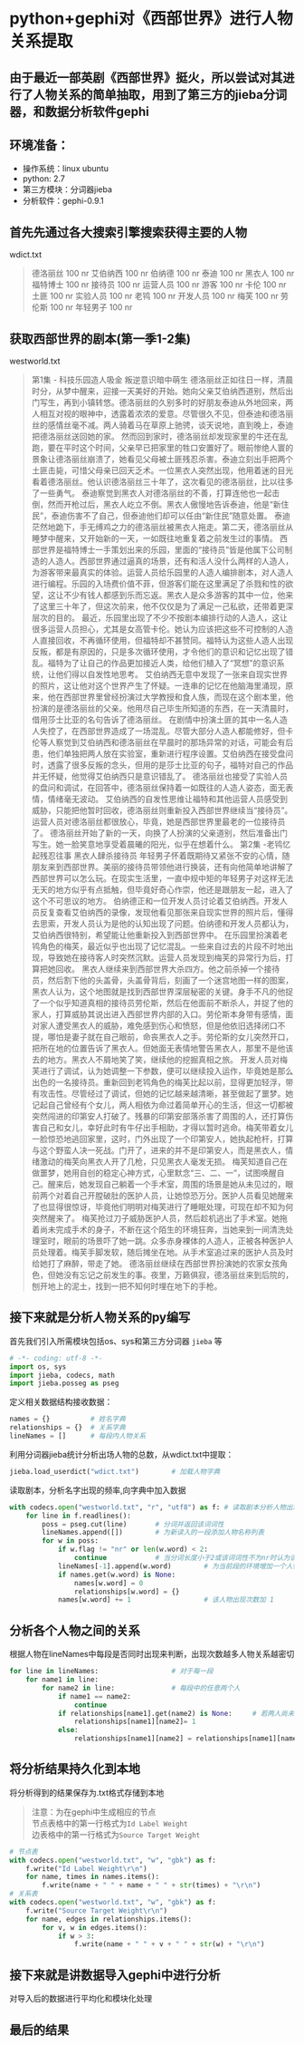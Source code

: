 # python+gephi对《西部世界》进行人物关系提取
## 由于最近一部英剧《西部世界》挺火，所以尝试对其进行了人物关系的简单抽取，用到了第三方的jieba分词器，和数据分析软件gephi
## 环境准备：
- 操作系统：linux ubuntu
- python: 2.7
- 第三方模块：分词器jieba
- 分析软件：gephi-0.9.1

## 首先先通过各大搜索引擎搜索获得主要的人物
wdict.txt
> 德洛丽丝 100 nr
艾伯纳西 100 nr
伯纳德 100 nr
泰迪 100 nr
黑衣人 100 nr
福特博士 100 nr
接待员 100 nr
运营人员 100 nr
游客 100 nr
卡伦 100 nr
土匪 100 nr
实验人员 100 nr
老鸨 100 nr
开发人员 100 nr
梅芙 100 nr
劳伦斯 100 nr
年轻男子 100 nr   

## 获取西部世界的剧本(第一季1-2集)
westworld.txt
> 第1集 - 科技乐园造人吸金 叛逆意识暗中萌生
德洛丽丝正如往日一样，清晨时分，从梦中醒来，迎接一天美好的开始。她向父亲艾伯纳西道别，然后出门写生，再到小镇转悠。德洛丽丝的久别多时的好朋友泰迪从外地回来，两人相互对视的眼神中，透露着浓浓的爱意。尽管很久不见，但泰迪和德洛丽丝的感情丝毫不减。两人骑着马在草原上驰骋，谈天说地，直到晚上，泰迪把德洛丽丝送回她的家。
然而回到家时，德洛丽丝却发现家里的牛还在乱跑，要在平时这个时间，父亲早已把家里的牲口安置好了。眼前惨绝人寰的景象让德洛丽丝崩溃了，她看见父母被土匪残忍杀害。泰迪立刻出手把两个土匪击毙，可惜父母亲已回天乏术。一位黑衣人突然出现，他用着迷的目光看着德洛丽丝。他认识德洛丽丝三十年了，这次看见的德洛丽丝，比以往多了一些勇气。 泰迪察觉到黑衣人对德洛丽丝的不善，打算连他也一起击倒，然而开枪过后，黑衣人屹立不倒。黑衣人傲慢地告诉泰迪，他是“新住民”，泰迪伤害不了自己，但泰迪他们却可以任由“新住民”随意处置。
泰迪茫然地跪下，手无缚鸡之力的德洛丽丝被黑衣人拖走。第二天，德洛丽丝从睡梦中醒来，又开始新的一天，一如既往地重复着之前发生过的事情。
西部世界是福特博士一手策划出来的乐园，里面的“接待员”皆是他属下公司制造的人造人。西部世界通过逼真的场景，还有和活人没什么两样的人造人，为游客带来最真实的体验。运营人员给乐园里的人造人编排剧本，对人造人进行编程。乐园的入场费价值不菲，但游客们能在这里满足了杀戮和性的欲望，这让不少有钱人都感到乐而忘返。黑衣人是众多游客的其中一位，他来了这里三十年了，但这次前来，他不仅仅是为了满足一己私欲，还带着更深层次的目的。
最近，乐园里出现了不少不按剧本编排行动的人造人，这让很多运营人员担心，尤其是女高管卡伦。她认为应该把这些不可控制的人造人直接回收，不再循环使用，但福特却不甚赞同。福特认为这些人造人出现反叛，都是有原因的，只是多次循环使用，才令他们的意识和记忆出现了错乱。福特为了让自己的作品更加接近人类，给他们植入了“冥想”的意识系统，让他们得以自发性地思考。
艾伯纳西无意中发现了一张来自现实世界的照片，这让他对这个世界产生了怀疑。一连串的记忆在他脑海里涌现，原来，他在西部世界里曾经扮演过大学教授和食人族，而现在这个剧本里，他扮演的是德洛丽丝的父亲。他用尽自己毕生所知道的东西，在一天清晨时，借用莎士比亚的名句告诉了德洛丽丝。
在剧情中扮演土匪的其中一名人造人失控了，在西部世界造成了一场混乱。尽管大部分人造人都能修好，但卡伦等人察觉到艾伯纳西和德洛丽丝在早晨时的那场异常的对话，可能会有后患，他们单独把两人放在实验室，重新进行程序设置。艾伯纳西在接受盘问时，透露了很多反叛的念头，但用的是莎士比亚的句子，福特对自己的作品并无怀疑，他觉得艾伯纳西只是意识错乱了。
德洛丽丝也接受了实验人员的盘问和调试，在回答中，德洛丽丝保持着一如既往的人造人姿态，面无表情，情绪毫无波动。
艾伯纳西的自发性思维让福特和其他运营人员感受到威胁，只能把他暂时回收，德洛丽丝则重新投入西部世界继续当“接待员”。运营人员对德洛丽丝都很放心，毕竟，她是西部世界里最老的一位接待员了。
德洛丽丝开始了新的一天，向换了人扮演的父亲道别，然后准备出门写生。她一脸笑意地享受着晨曦的阳光，似乎在想着什么。
第2集 -老鸨忆起残忍往事 黑衣人肆杀接待员
年轻男子怀着既期待又紧张不安的心情，随朋友来到西部世界。美丽的接待员带领他进行换装，还有向他简单地讲解了西部世界可以怎么玩。在现实生活里，一直中规中矩的年轻男子对这样无法无天的地方似乎有点抵触，但毕竟好奇心作崇，他还是跟朋友一起，进入了这个不可思议的地方。
伯纳德正和一位开发人员讨论着艾伯纳西。开发人员反复查看艾伯纳西的录像，发现他看见那张来自现实世界的照片后，懂得去思索，开发人员认为是他的认知出现了问题。伯纳德和开发人员都认为，艾伯纳西很特别，希望能让他重新投入到西部世界中。
在乐园里扮演着老鸨角色的梅芙，最近似乎也出现了记忆混乱。一些来自过去的片段不时地出现，导致她在接待客人时突然沉默。运营人员发现到梅芙的异常行为后，打算把她回收。
黑衣人继续来到西部世界大杀四方。他之前杀掉一个接待员，然后割下他的头盖骨，头盖骨背后，刻画了一个迷宫地图一样的图案，黑衣人认为，这个地图就是找到西部世界深层秘密的关键。身手不凡的他捉了一个似乎知道真相的接待员劳伦斯，然后在他面前不断杀人，并捉了他的家人，打算威胁其说出进入西部世界内部的入口。劳伦斯本身带有感情，面对家人遭受黑衣人的威胁，难免感到伤心和愤怒，但是他依旧选择闭口不提，哪怕是妻子就在自己眼前，命丧黑衣人之手。劳伦斯的女儿突然开口，把所在地的位置告诉了黑衣人。但她面无表情地警告黑衣人，那里不是他该去的地方。黑衣人不屑地笑了笑，继续他的挖掘真相之旅。
开发人员对梅芙进行了调试，认为她调整一下参数，便可以继续投入运作，毕竟她是那么出色的一名接待员。重新回到老鸨角色的梅芙比起以前，显得更加轻浮，带有攻击性。尽管经过了调试，但她的记忆越来越清晰，甚至做起了噩梦。她记起自己曾经有个女儿，两人相依为命过着简单开心的生活，但这一切都被突然闯进的印第安人打破了。残暴的印第安部落杀害了周围的人，还打算伤害自己和女儿，幸好此时有牛仔出手相助，才得以暂时逃命。梅芙带着女儿一脸惊恐地逃回家里，这时，门外出现了一个印第安人，她执起枪杆，打算与这个野蛮人决一死战。门开了，进来的并不是印第安人，而是黑衣人，情绪激动的梅芙向黑衣人开了几枪，只见黑衣人毫发无损。
梅芙知道自己在做噩梦，她用自创的稳定心神方式，心里默念“三、二、一”，试图唤醒自己。醒来后，她发现自己躺着一个手术室，周围的场景是她从未见过的，眼前两个对着自己开膛破肚的医护人员，让她惊恐万分。医护人员看见她醒来了也显得很惊讶，毕竟他们明明对梅芙进行了睡眠处理，可现在却不知为何突然醒来了。
梅芙抢过刀子威胁医护人员，然后趁机逃出了手术室。她拖着尚未完成手术的身子，不断在这个陌生的环境狂奔，当她来到一间清洗处理室时，眼前的场景吓了她一跳。众多赤身裸体的人造人，正被各种医护人员处理着。梅芙手脚发软，随后摊坐在地。从手术室追过来的医护人员及时给她打了麻醉，带走了她。
德洛丽丝继续在西部世界扮演她的农家女孩角色，但她没有忘记之前发生的事。夜里，万籁俱寂，德洛丽丝来到后院的，刨开地上的泥土，找到一把不知何时埋在地下的手枪。  

## 接下来就是分析人物关系的py编写
首先我们引入所需模块包括os、sys和第三方分词器 `jieba`  等
```python
# -*- coding: utf-8 -*-
import os, sys
import jieba, codecs, math
import jieba.posseg as pseg
```
定义相关数据结构接收数据：
```python
names = {}			# 姓名字典
relationships = {}	# 关系字典
lineNames = []		# 每段内人物关系
```
利用分词器jieba统计分析出场人物的总数，从wdict.txt中提取：
```python
jieba.load_userdict("wdict.txt")		# 加载人物字典
```
读取剧本，分析名字出现的频率,向字典中加入数据
```python
with codecs.open("westworld.txt", "r", "utf8") as f: # 读取剧本分析人物出现次数
	for line in f.readlines():
		poss = pseg.cut(line)		# 分词并返回该词词性
		lineNames.append([])		# 为新读入的一段添加人物名称列表
		for w in poss:
			if w.flag != "nr" or len(w.word) < 2:
				continue			# 当分词长度小于2或该词词性不为nr时认为该词不为人名
			lineNames[-1].append(w.word)		# 为当前段的环境增加一个人物
			if names.get(w.word) is None:
				names[w.word] = 0
				relationships[w.word] = {}
			names[w.word] += 1					# 该人物出现次数加 1

```
## 分析各个人物之间的关系
根据人物在lineNames中每段是否同时出现来判断，出现次数越多人物关系越密切
```python
for line in lineNames:					# 对于每一段
	for name1 in line:					
		for name2 in line:				# 每段中的任意两个人
			if name1 == name2:
				continue
			if relationships[name1].get(name2) is None:		# 若两人尚未同时出现则新建项
				relationships[name1][name2]= 1
			else:
				relationships[name1][name2] = relationships[name1][name2]+ 1		# 两人共同出现次数加 1
```
## 将分析结果持久化到本地
将分析得到的结果保存为.txt格式存储到本地
> 注意：为在gephi中生成相应的节点  
节点表格中的第一行格式为`Id Label Weight`  
边表格中的第一行格式为`Source Target Weight`  

```python
# 节点表
with codecs.open("westworld.txt", "w", "gbk") as f:
	f.write("Id Label Weight\r\n")
	for name, times in names.items():
		f.write(name + " " + name + " " + str(times) + "\r\n")
# 关系表
with codecs.open("westworld.txt", "w", "gbk") as f:
	f.write("Source Target Weight\r\n")
	for name, edges in relationships.items():
		for v, w in edges.items():
			if w > 3:
				f.write(name + " " + v + " " + str(w) + "\r\n")
```

## 接下来就是讲数据导入gephi中进行分析
对导入后的数据进行平均化和模块化处理

## 最后的结果
